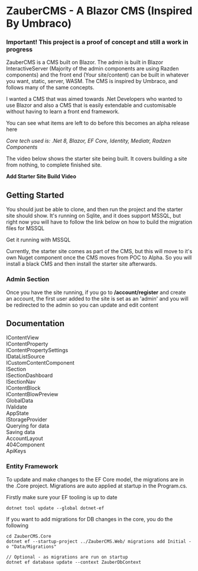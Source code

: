 # ZauberCMS - A Blazor CMS (Inspired By Umbraco)

### Important! This project is a proof of concept and still a work in progress

ZauberCMS is a CMS built on Blazor. The admin is built in Blazor InteractiveServer (Majority of the admin components are using Razden components) and the front end (Your site/content) 
can be built in whatever you want, static, server, WASM. The CMS is inspired by Umbraco, and follows many of the same concepts.

I wanted a CMS that was aimed towards .Net Developers who wanted to use Blazor and also a CMS that is easily extendable and customisable without having to learn a front end framework.

You can see what items are left to do before this becomes an alpha release here

_Core tech used is: .Net 8, Blazor, EF Core, Identity, Mediatr, Radzen Components_

The video below shows the starter site being built. It covers building a site from nothing, to complete finished site.

**Add Starter Site Build Video**

## Getting Started

You should just be able to clone, and then run the project and the starter site should show. It's running on Sqlite, and it does support MSSQL, but right now you will have to follow the link below on how to build the migration files for MSSQL

Get it running with MSSQL

Currently, the starter site comes as part of the CMS, but this will move to it's own Nuget component once the CMS moves from POC to Alpha. So you will install a black CMS and then install the starter site afterwards.

### Admin Section

Once you have the site running, if you go to **/account/register** and create an account, the first user added to the site is set as an 'admin' and you will be redirected to the admin so you can update and edit content 

## Documentation

IContentView  
IContentProperty    
IContentPropertySettings  
IDataListSource  
ICustomContentComponent  
ISection  
ISectionDashboard  
ISectionNav  
IContentBlock  
IContentBlowPreview  
GlobalData  
IValidate  
AppState  
IStorageProvider  
Querying for data  
Saving data  
AccountLayout  
404Component  
ApiKeys

### Entity Framework

To update and make changes to the EF Core model, the migrations are in the .Core project. Migrations are auto applied at startup in the Program.cs.

Firstly make sure your EF tooling is up to date

```
dotnet tool update --global dotnet-ef
```

If you want to add migrations for DB changes in the core, you do the following

```
cd ZauberCMS.Core
dotnet ef --startup-project ../ZauberCMS.Web/ migrations add Initial -o "Data/Migrations"

// Optional - as migrations are run on startup  
dotnet ef database update --context ZauberDbContext
```
